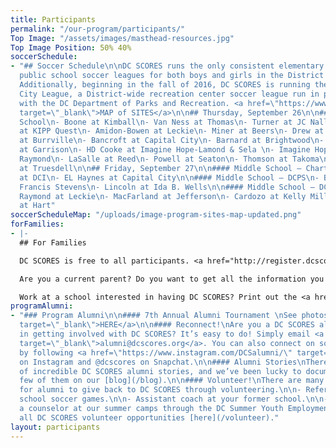 ```yaml
---
title: Participants
permalink: "/our-program/participants/"
Top Image: "/assets/images/masthead-resources.jpg"
Top Image Position: 50% 40%
soccerSchedule:
- "## Soccer Schedule\n\nDC SCORES runs the only consistent elementary and middle
  public school soccer leagues for both boys and girls in the District of Columbia.
  Additionally, beginning in the fall of 2016, DC SCORES is running the DC SCORES
  City League, a District-wide recreation center soccer league run in partnership
  with the DC Department of Parks and Recreation. <a href=\"https://www.google.com/maps/d/u/0/viewer?mid=1ArueGtkLKryfnhjFva-7hHSZlD8&ll=38.8939219214454%2C-77.01469049999997&z=12\"
  target=\"_blank\">MAP of SITES</a>\n\n## Thursday, September 26\n\n#### Elementary
  School\n- Boone at Kimball\n- Van Ness at Thomas\n- Turner at JC Nalle\n- Tyler
  at KIPP Quest\n- Amidon-Bowen at Leckie\n- Miner at Beers\n- Drew at Aiton\n- Smothers
  at Burrville\n- Bancroft at Capital City\n- Barnard at Brightwood\n- Bruce-Monroe
  at Garrison\n- HD Cooke at Imagine Hope-Lamond & Sela \n- Imagine Hope-Tolson at
  Raymond\n- LaSalle at Reed\n- Powell at Seaton\n- Thomson at Takoma\n- Whittier
  at Truesdell\n\n## Friday, September 27\n\n#### Middle School – Charter\n- Basis
  at DCI\n- EL Haynes at Capital City\n\n#### Middle School – DCPS\n- Brightwood at
  Francis Stevens\n- Lincoln at Ida B. Wells\n\n#### Middle School – DCPS Coed\n-
  Raymond at Leckie\n- MacFarland at Jefferson\n- Cardozo at Kelly Miller\n- LaSalle
  at Hart"
soccerScheduleMap: "/uploads/image-program-sites-map-updated.png"
forFamilies:
- |-
  ## For Families

  DC SCORES is free to all participants. <a href="http://register.dcscores.org" target="_blank">Register your child/children</a> for the next DC SCORES programming season (we’re year-round), or for summer camps <a href="http://summer.dcscores.org/" target="_blank">HERE</a>

  Are you a current parent? Do you want to get all the information you need? Click <a href="https://parents.dcscores.org/" target="_blank">HERE</a>

  Work at a school interested in having DC SCORES? Print out the <a href="https://drive.google.com/file/d/11F1BG9gXQWi7vK1bQ2W-K74CERlA6aP1/view?usp=sharing" target="_blank">application form</a>.
programAlumni:
- "### Program Alumni\n\n#### 7th Annual Alumni Tournament \nSee photos <a href=\"https://www.flickr.com/photos/dcscorespictures/albums/72157691961383872\"
  target=\"_blank\">HERE</a>\n\n#### Reconnect!\nAre you a DC SCORES alumnus interested
  in getting involved with DC SCORES? It’s easy to do! Simply email <a href=\"mailto:alumni@dcscores.org\"
  target=\"_blank\">alumni@dcscores.org</a>. You can also connect on social media
  by following <a href=\"https://www.instagram.com/DCSalumni/\" target=\"_blank\">@DCSalumni</a>
  on Instagram and @dcscores on Snapchat.\n\n#### Alumni Stories\nThere are hundreds
  of incredible DC SCORES alumni stories, and we’ve been lucky to document just a
  few of them on our [blog](/blog).\n\n#### Volunteer!\nThere are many great ways
  for alumni to give back to DC SCORES through volunteering.\n\n- Referee elementary
  school soccer games.\n\n- Assistant coach at your former school.\n\n- Apply to be
  a counselor at our summer camps through the DC Summer Youth Employment Program (SYEP).\n\nView
  all DC SCORES volunteer opportunities [here](/volunteer)."
layout: participants
---
```


> # 
